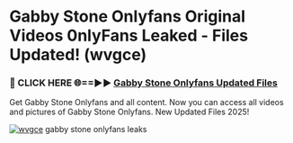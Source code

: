 # Gabby Stone Onlyfans Original Videos 0nlyFans Leaked - Files Updated! (wvgce)

<h3>🔴 CLICK HERE 🌐==►► <a href="https://tinyurl.com/2wckxsce" rel="nofollow">Gabby Stone Onlyfans Updated Files</a></h3>

Get Gabby Stone Onlyfans and all content. Now you can access all videos and pictures of Gabby Stone Onlyfans. New Updated Files 2025!

[![wvgce](https://i.imgur.com/AFduVYN.gif)](https://tinyurl.com/2wckxsce)
gabby stone onlyfans leaks